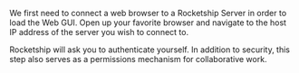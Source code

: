 We first need to connect a web browser to a Rocketship Server in order to load the Web GUI. Open up your favorite browser and navigate to the host IP address of the server you wish to connect to. 

Rocketship will ask you to authenticate yourself. In addition to security, this step also serves as a permissions mechanism for collaborative work.